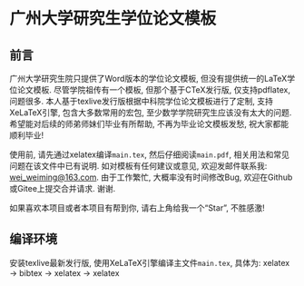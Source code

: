 # 广州大学研究生学位论文模板

## 前言

广州大学研究生院只提供了Word版本的学位论文模板, 但没有提供统一的LaTeX学位论文模板. 尽管学院祖传有一个模板, 但那个基于CTeX发行版, 仅支持pdflatex, 问题很多. 本人基于texlive发行版根据中科院学位论文模板进行了定制, 支持XeLaTeX引擎, 包含大多数常用的宏包, 至少数学学院研究生应该没有太大的问题. 希望能对后续的师弟师妹们毕业有所帮助, 不再为毕业论文模板发愁, 祝大家都能顺利毕业!

使用前, 请先通过xelatex编译`main.tex`, 然后仔细阅读`main.pdf`, 相关用法和常见问题在该文件中已有说明. 如对模板有任何建议或意见, 欢迎发邮件联系我: wei_weiming@163.com. 由于工作繁忙, 大概率没有时间修改Bug, 欢迎在Github或Gitee上提交合并请求. 谢谢.

如果喜欢本项目或者本项目有帮到你, 请右上角给我一个“Star”, 不胜感激!

## 编译环境
安装texlive最新发行版, 使用XeLaTeX引擎编译主文件`main.tex`, 具体为: xelatex -> bibtex -> xelatex -> xelatex

